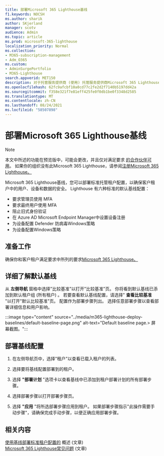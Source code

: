 ```yaml
---
title: 部署Microsoft 365 Lighthouse基线
f1.keywords: NOCSH
ms.author: sharik
author: SKjerland
manager: scotv
audience: Admin
ms.topic: article
ms.prod: microsoft-365-lighthouse
localization_priority: Normal
ms.collection:
- M365-subscription-management
- Adm_O365
ms.custom:
- AdminSurgePortfolio
- M365-Lighthouse
search.appverid: MET150
description: 对于托管服务提供商 (使用) 托管服务提供商Microsoft 365 Lighthouse，了解如何部署Microsoft 365 Lighthouse基线。
ms.openlocfilehash: 62fc9afcbf10a0cd77c2fe2d2f7140b5197dd42a
ms.sourcegitcommit: f358e321f7e81eff425fe0f0db1be0f3348d2585
ms.translationtype: MT
ms.contentlocale: zh-CN
ms.lasthandoff: 08/24/2021
ms.locfileid: "58507898"
---
```

# <a name="deploy-microsoft-365-lighthouse-baselines"></a>部署Microsoft 365 Lighthouse基线 

> [!NOTE]
> 本文中所述的功能在预览版中，可能会更改，并且仅对满足要求 [的合作伙伴可用](m365-lighthouse-requirements.md)。 如果你的组织没有此Microsoft 365 Lighthouse，请参阅[注册Microsoft 365 Lighthouse。](m365-lighthouse-sign-up.md)

Microsoft 365 Lighthouse基线，您可以部署标准托管租户配置，以确保客户租户中的用户、设备和数据的安全。 Lighthouse 有六种标准的默认基线配置：

- 要求管理员使用 MFA
- 要求最终用户使用 MFA
- 阻止旧式身份验证
- 在 Azure AD Microsoft Endpoint Manager中设置设备注册
- 为设备配置 Defender 防病毒Windows策略
- 为设备配置Windows策略

## <a name="before-you-begin"></a>准备工作

确保你和客户租户满足要求中所列的要求[Microsoft 365 Lighthouse。](m365-lighthouse-requirements.md)

## <a name="learn-more-about-the-default-baseline"></a>详细了解默认基线

从 **左侧导航** 窗格中选择"比较基准"以打开"比较基准"页。 你将看到默认基线已添加到默认租户组 (所有租户) 。 若要查看默认基线配置，请选择" **查看比较基准** "以打开"默认比较基准"页。 配置作为部署步骤列出。 选择任意部署步骤以查看部署详细信息和用户影响。

:::image type="content" source="../media/m365-lighthouse-deploy-baselines/default-baseline-page.png" alt-text="Default baseline page.> 屏幕截图。":::

## <a name="deploy-a-baseline-configuration"></a>部署基线配置  

1. 在左侧导航页中，选择"租户"以查看已载入租户的列表。

2. 选择要将基线配置部署到的租户。

3. 选择 **"部署计划** "选项卡以查看基线中已添加到租户部署计划的所有部署步骤。

4. 选择部署步骤以打开部署步骤页。

5. 选择 **"应用** "将所选部署步骤应用到租户。 如果部署步骤指示"此操作需要手动步骤"，请确保完成手动步骤，以便正确应用部署步骤。

## <a name="related-content"></a>相关内容

[使用基线部署标准租户配置的](m365-lighthouse-deploy-standard-tenant-configurations-overview.md) 概述 (文章) \
[Microsoft 365 Lighthouse常见问题](m365-lighthouse-faq.yml) (文章) 